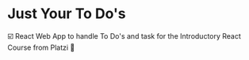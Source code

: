 # Just Your To Do's
☑️ React Web App to handle To Do's and task for the Introductory React Course from Platzi 💚
